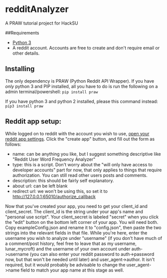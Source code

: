 # redditAnalyzer

A PRAW tutorial project for HackSU

##Requirements

- [Python 3](https://www.python.org/downloads/)
- A reddit account.  Accounts are free to create and don't require email or other details.  

## Installing 

The only dependency is PRAW (Python Reddit API Wrapper).  If you have _only_ python 3 and PIP installed, all you have to do is run the following on a admin terminal/powershell:
```pip install praw```

If you have python 3 and python 2 installed, please this command instead:
```pip3 install praw```

## Reddit app setup:

While logged on to reddit with the account you wish to use, [open your reddit app settings](https://www.reddit.com/prefs/apps/).  Click the "create app" button, and fill out the form as follows:

- name: can be anything you like, but I suggest something descriptive like "Reddit User Word Frequency Analyzer"
- type: this is a script.  Don't worry about the "will only have access to developer accounts" part for now, that only applies to things that require authorization.  You can still read other users posts and comments.
- description: this should be fairly self explanatory.
- about url: can be left blank
- redirect url: we won't be using this, so set it to http://127.0.0.1:65010/authorize_callback

Now that you've created your app, you need to get your client_id and client_secret.  The client_id is the string under your app's name and "personal use script".  Your client_secret is labeled "secret" when you click the "edit" button on the bottom left corner of your app.  You will need both.  Copy exampleConfig.json and rename it to "config.json", then paste the two strings into the relevant fields in that file.  While you're here, enter the username you wish to analyze under "username" (if you don't have much of a comment/post history, feel free to leave that as my username, lunar_mycroft) and the username of your own account under auth->username (you can also enter your reddit password to auth->password now, but that won't be needed until later) and user_agent->author.  It isn't required, but it would probably be advisable to change the user_agent->name field to match your app name at this stage as well.